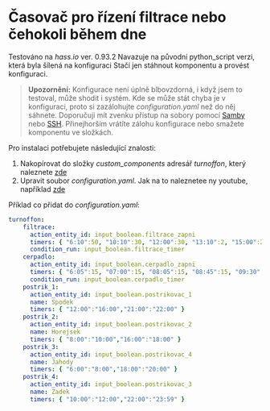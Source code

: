 # Časovač pro řízení filtrace nebo čehokoli během dne
Testováno na *hass.io* ver. 0.93.2 
Navazuje na původní python_script verzi, která byla šílená na konfiguraci
Stačí jen stáhnout komponentu a provést konfiguraci.

> **Upozornění:**
> Konfigurace není úplně blbovzdorná, i když jsem to testoval, může shodit i systém.
Kde se může stát chyba je v konfiguraci, proto si zazálohujte *configuration.yaml* než do něj sáhnete. Doporučuji mít zvenku přístup na sobory pomocí [Samby](https://www.home-assistant.io/addons/samba/) nebo [SSH](https://www.home-assistant.io/addons/ssh/). Přinejhorším vrátíte zálohu konfigurace nebo smažete komponentu ve složkách.

Pro instalaci potřebujete následující znalosti: 
1. Nakopírovat do složky *custom_components* adresář *turnoffon*, který naleznete [zde](https://github.com/JiriKursky/Hass.io_CZ_SK_custom_components/tree/master/turnoffon)
2. Upravit soubor *configuration.yaml*. Jak na to naleznetee ny youtube, například [zde](https://youtu.be/7mhFcJf6WqQ)

Příklad co přidat do *configuration.yaml*:

```yaml
turnoffon:
    filtrace:
      action_entity_id: input_boolean.filtrace_zapni
      timers: { "6:10":50, "10:10":30, "12:00":30, "13:10":2, "15:00":20, "17:00":20, "18:00":50, "20:00":30, "21:20":5 }      
      condition_run: input_boolean.filtrace_timer
    cerpadlo:
      action_entity_id: input_boolean.cerpadlo_zapni
      timers: { "6:05":15, "07:00":15, "08:05":15, "08:45":15, "09:30":15, "10:15":15, "14:00":15, "16:05":15, "18:00":15, "19:00":15, "20:15":15, "21:05":15, "22:15":15, "22:55":15 }      
      condition_run: input_boolean.cerpadlo_timer
    postrik_1:
      action_entity_id: input_boolean.postrikovac_1
      name: Spodek
      timers: { "12:00":"16:00","21:00":"22:00" }      
    postrik_2:
      action_entity_id: input_boolean.postrikovac_2
      name: Horejsek
      timers: { "8:00":"10:00","16:00":"18:00" }      
    postrik_3:
      action_entity_id: input_boolean.postrikovac_4
      name: Jahody
      timers: { "6:00":"8:00","18:00":"20:00" }      
    postrik_4:
      action_entity_id: input_boolean.postrikovac_3
      name: Zadek
      timers: { "10:00":"12:00","22:00":"23:59" }
```
